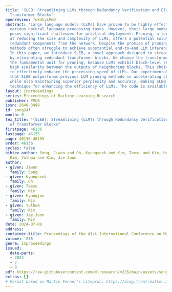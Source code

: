 ```yaml
---
title: 'SLEB: Streamlining LLMs through Redundancy Verification and Elimination of
  Transformer Blocks'
openreview: fuX4hyLPmO
abstract: 'Large language models (LLMs) have proven to be highly effective across
  various natural language processing tasks. However, their large number of parameters
  poses significant challenges for practical deployment. Pruning, a technique aimed
  at reducing the size and complexity of LLMs, offers a potential solution by removing
  redundant components from the network. Despite the promise of pruning, existing
  methods often struggle to achieve substantial end-to-end LLM inference speedup.
  In this paper, we introduce SLEB, a novel approach designed to stream- line LLMs
  by eliminating redundant transformer blocks. We choose the transformer block as
  the fundamental unit for pruning, because LLMs exhibit block-level redundancy with
  high similarity between the outputs of neighboring blocks. This choice allows us
  to effectively enhance the processing speed of LLMs. Our experimental results demonstrate
  that SLEB outperforms previous LLM pruning methods in accelerating LLM inference
  while also maintaining superior perplexity and accuracy, making SLEB as a promising
  technique for enhancing the efficiency of LLMs. The code is available at: https://github.com/jiwonsong-dev/SLEB.'
layout: inproceedings
series: Proceedings of Machine Learning Research
publisher: PMLR
issn: 2640-3498
id: song24f
month: 0
tex_title: "{SLEB}: Streamlining {LLM}s through Redundancy Verification and Elimination
  of Transformer Blocks"
firstpage: 46136
lastpage: 46155
page: 46136-46155
order: 46136
cycles: false
bibtex_author: Song, Jiwon and Oh, Kyungseok and Kim, Taesu and Kim, Hyungjun and
  Kim, Yulhwa and Kim, Jae-Joon
author:
- given: Jiwon
  family: Song
- given: Kyungseok
  family: Oh
- given: Taesu
  family: Kim
- given: Hyungjun
  family: Kim
- given: Yulhwa
  family: Kim
- given: Jae-Joon
  family: Kim
date: 2024-07-08
address:
container-title: Proceedings of the 41st International Conference on Machine Learning
volume: '235'
genre: inproceedings
issued:
  date-parts:
  - 2024
  - 7
  - 8
pdf: https://raw.githubusercontent.com/mlresearch/v235/main/assets/song24f/song24f.pdf
extras: []
# Format based on Martin Fenner's citeproc: https://blog.front-matter.io/posts/citeproc-yaml-for-bibliographies/
---
```

